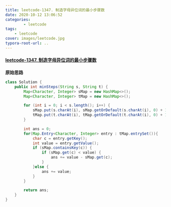 ```yaml
---
title: leetcode-1347. 制造字母异位词的最小步骤数
date: 2020-10-12 13:06:52
categories: 
		- leetcode
tags: 
	- leetcode
cover: images/leetcode.jpg
typora-root-url: ..
---
```


#### [leetcode-1347. 制造字母异位词的最小步骤数](https://leetcode-cn.com/problems/minimum-number-of-steps-to-make-two-strings-anagram/)

**原始思路**

```java
class Solution {
    public int minSteps(String s, String t) {
        Map<Character, Integer> sMap = new HashMap<>();
        Map<Character, Integer> tMap = new HashMap<>();

        for (int i = 0; i < s.length(); i++) {
            sMap.put(s.charAt(i), sMap.getOrDefault(s.charAt(i), 0) + 1);
            tMap.put(t.charAt(i), tMap.getOrDefault(t.charAt(i), 0) + 1);
        }

        int ans = 0;
        for(Map.Entry<Character, Integer> entry : tMap.entrySet()){
            char c = entry.getKey();
            int value = entry.getValue();
            if (sMap.containsKey(c)) {
                if (sMap.get(c) < value) {
                    ans += value - sMap.get(c);
                }
            }else {
                ans += value;
            }
        }

        return ans;
    }
}
```

